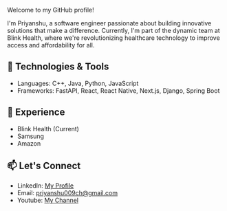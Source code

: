 Welcome to my GitHub profile!

I'm Priyanshu, a software engineer passionate about building innovative solutions that make a difference. Currently, I'm part of the dynamic team at Blink Health, where we're revolutionizing healthcare technology to improve access and affordability for all.

## 🔧 Technologies & Tools

- Languages: C++, Java, Python, JavaScript
- Frameworks: FastAPI, React, React Native, Next.js, Django, Spring Boot

## 🚀 Experience

- Blink Health (Current)
- Samsung
- Amazon

## 📫 Let's Connect
- LinkedIn: [My Profile](https://www.linkedin.com/in/priyanshu-panwar)
- Email: priyanshu009ch@gmail.com
- Youtube: [My Channel](https://www.youtube.com/channel/UC7HNO0Zi5hl7pSup-zpuc4A)
